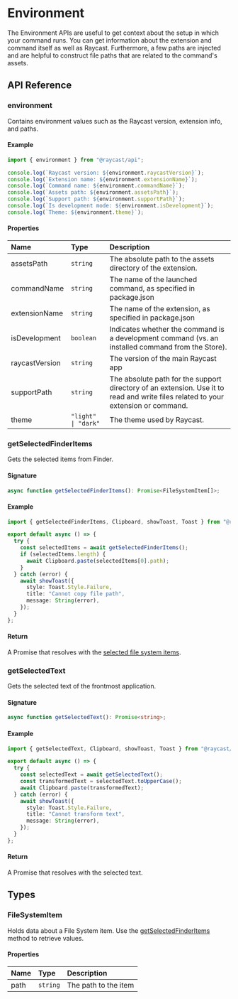 <!-----------------------------------
 ⚠️⚠️⚠️
 DO NOT UPDATE THIS FILE.
 THIS MARKDOWN FILE HAS BEEN GENERATED FROM https://github.com/raycast/extensions/blob/main/docs/api-reference/environment.md.
 PLEASE UPDATE THAT ONE INSTEAD.
 ⚠️⚠️⚠️
------------------------------------>
# Environment

The Environment APIs are useful to get context about the setup in which your command runs. You can get information about the extension and command itself as well as Raycast. Furthermore, a few paths are injected and are helpful to construct file paths that are related to the command's assets.

## API Reference

### environment

Contains environment values such as the Raycast version, extension info, and paths.

#### Example

```typescript
import { environment } from "@raycast/api";

console.log(`Raycast version: ${environment.raycastVersion}`);
console.log(`Extension name: ${environment.extensionName}`);
console.log(`Command name: ${environment.commandName}`);
console.log(`Assets path: ${environment.assetsPath}`);
console.log(`Support path: ${environment.supportPath}`);
console.log(`Is development mode: ${environment.isDevelopment}`);
console.log(`Theme: ${environment.theme}`);
```

#### Properties

| Name           | Type                 | Description                                                                                                                       |
| :------------- | :------------------- | :-------------------------------------------------------------------------------------------------------------------------------- |
| assetsPath     | <code>string</code>  | The absolute path to the assets directory of the extension.                                                                       |
| commandName    | <code>string</code>  | The name of the launched command, as specified in package.json                                                                    |
| extensionName  | <code>string</code>  | The name of the extension, as specified in package.json                                                                           |
| isDevelopment  | <code>boolean</code> | Indicates whether the command is a development command (vs. an installed command from the Store).                                 |
| raycastVersion | <code>string</code>  | The version of the main Raycast app                                                                                               |
| supportPath    | <code>string</code>  | The absolute path for the support directory of an extension. Use it to read and write files related to your extension or command. |
| theme    | <code>"light" \| "dark"</code>  | The theme used by Raycast. |

### getSelectedFinderItems

Gets the selected items from Finder.

#### Signature

```typescript
async function getSelectedFinderItems(): Promise<FileSystemItem[]>;
```

#### Example

```typescript
import { getSelectedFinderItems, Clipboard, showToast, Toast } from "@raycast/api";

export default async () => {
  try {
    const selectedItems = await getSelectedFinderItems();
    if (selectedItems.length) {
      await Clipboard.paste(selectedItems[0].path);
    }
  } catch (error) {
    await showToast({
      style: Toast.Style.Failure,
      title: "Cannot copy file path",
      message: String(error),
    });
  }
};
```

#### Return

A Promise that resolves with the [selected file system items](#filesystemitem).

### getSelectedText

Gets the selected text of the frontmost application.

#### Signature

```typescript
async function getSelectedText(): Promise<string>;
```

#### Example

```typescript
import { getSelectedText, Clipboard, showToast, Toast } from "@raycast/api";

export default async () => {
  try {
    const selectedText = await getSelectedText();
    const transformedText = selectedText.toUpperCase();
    await Clipboard.paste(transformedText);
  } catch (error) {
    await showToast({
      style: Toast.Style.Failure,
      title: "Cannot transform text",
      message: String(error),
    });
  }
};
```

#### Return

A Promise that resolves with the selected text.

## Types

### FileSystemItem

Holds data about a File System item. Use the [getSelectedFinderItems](#getselectedfinderitems) method to retrieve values.

#### Properties

| Name | Type                | Description          |
| :--- | :------------------ | :------------------- |
| path | <code>string</code> | The path to the item |
